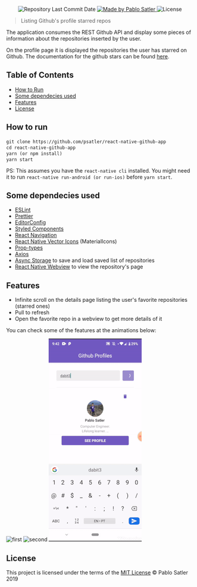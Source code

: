 <p align="center">
  <img alt="Repository Last Commit Date" src="https://img.shields.io/github/last-commit/psatler/react-native-github-app?color=blue">

  <a href="https://www.linkedin.com/in/pablosatler/">
    <img alt="Made by Pablo Satler" src="https://img.shields.io/badge/made%20by-Pablo%20Satler-blue">
  </a>

  <img alt="License" src="https://img.shields.io/github/license/psatler/react-native-github-app?color=blue">

</p>

> Listing Github's profile starred repos

The application consumes the REST Github API and display some pieces of information
about the repositories inserted by the user.

On the profile page it is displayed the repositories the user has starred on Github.
The documentation for the github stars can be found [here](https://developer.github.com/v3/activity/starring/#list-repositories-being-starred).

## Table of Contents

- [How to Run](#how-to-run)
- [Some dependecies used](#some-dependecies-used)
- [Features](#features)
- [License](#license)

## How to run

```
git clone https://github.com/psatler/react-native-github-app
cd react-native-github-app
yarn (or npm install)
yarn start
```

PS: This assumes you have the `react-native cli` installed. You might need it to run `react-native run-android (or run-ios)` before `yarn start`.

## Some dependecies used

- [ESLint](https://github.com/eslint/eslint)
- [Prettier](https://github.com/prettier/prettier)
- [EditorConfig](https://github.com/editorconfig/editorconfig)
- [Styled Components](https://github.com/styled-components/styled-components)
- [React Navigation](navigation)
- [React Native Vector Icons](https://github.com/oblador/react-native-vector-icons) (MaterialIcons)
- [Prop-types](https://github.com/facebook/prop-types)
- [Axios](https://github.com/axios/axios)
- [Async Storage](https://github.com/react-native-community/async-storage) to save and load saved list of repositories
- [React Native Webview](https://github.com/react-native-community/react-native-webview/blob/master/docs/Getting-Started.md) to view the repository's page

## Features

- Infinite scroll on the details page listing the user's favorite repositories (starred ones)
- Pull to refresh
- Open the favorite repo in a webview to get more details of it

You can check some of the features at the animations below:

![first](/src/assets/first.gif)
![second](/src/assets/second.gif)
![third](/src/assets/third.gif)

## License

This project is licensed under the terms of the [MIT License](https://opensource.org/licenses/MIT) © Pablo Satler 2019
